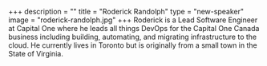 +++
description = ""
title = "Roderick Randolph"
type = "new-speaker"
image = "roderick-randolph.jpg"
+++
Roderick is a Lead Software Engineer at Capital One where he leads all things DevOps for the Capital One Canada business including building, automating, and migrating infrastructure to the cloud. He currently lives in Toronto but is originally from a small town in the State of Virginia.